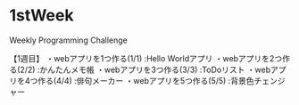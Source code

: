 # 1stWeek

Weekly Programming Challenge

【1週目】
・webアプリを1つ作る(1/1)
:Hello Worldアプリ
・webアプリを2つ作る(2/2)
:かんたんメモ帳
・webアプリを3つ作る(3/3)
:ToDoリスト
・webアプリを4つ作る(4/4)
:俳句メーカー
・webアプリを5つ作る(5/5)
:背景色チェンジャー
